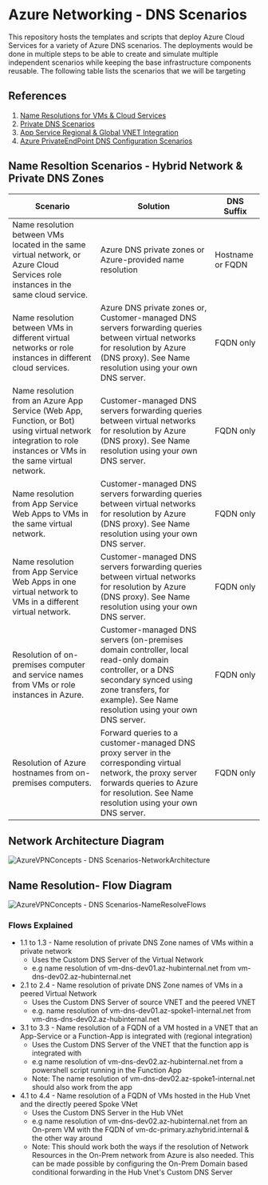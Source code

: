 # Azure Networking - DNS Scenarios
This repository hosts the templates and scripts that deploy Azure Cloud Services for a variety of Azure DNS scenarios. The deployments would be done in multiple steps to be able to create and simulate multiple independent scenarios while keeping the base infrastructure components reusable. The following table lists the scenarios that we will be targeting

## References
1. [Name Resolutions for VMs & Cloud Services](https://docs.microsoft.com/en-us/azure/virtual-network/virtual-networks-name-resolution-for-vms-and-role-instances)
2. [Private DNS Scenarios](https://docs.microsoft.com/en-us/azure/dns/private-dns-scenarios)
3. [App Service Regional & Global VNET Integration](https://docs.microsoft.com/en-us/azure/app-service/web-sites-integrate-with-vnet#how-regional-vnet-integration-works)
4. [Azure PrivateEndPoint DNS Configuration Scenarios](https://docs.microsoft.com/en-us/azure/private-link/private-endpoint-dns#dns-configuration-scenarios)


## Name Resoltion Scenarios - Hybrid Network & Private DNS Zones

| Scenario  | Solution | DNS Suffix |
| ------------- | ------------- |-------------|
| Name resolution between VMs located in the same virtual network, or Azure Cloud Services role instances in the same cloud service.  | Azure DNS private zones or Azure-provided name resolution  | Hostname or FQDN
| Name resolution between VMs in different virtual networks or role instances in different cloud services.  | Azure DNS private zones or, Customer-managed DNS servers forwarding queries between virtual networks for resolution by Azure (DNS proxy). See Name resolution using your own DNS server.  |FQDN only|
| Name resolution from an Azure App Service (Web App, Function, or Bot) using virtual network integration to role instances or VMs in the same virtual network.|Customer-managed DNS servers forwarding queries between virtual networks for resolution by Azure (DNS proxy). See Name resolution using your own DNS server.|FQDN only|
|Name resolution from App Service Web Apps to VMs in the same virtual network.|Customer-managed DNS servers forwarding queries between virtual networks for resolution by Azure (DNS proxy). See Name resolution using your own DNS server.|FQDN only|
|Name resolution from App Service Web Apps in one virtual network to VMs in a different virtual network.|Customer-managed DNS servers forwarding queries between virtual networks for resolution by Azure (DNS proxy). See Name resolution using your own DNS server.|FQDN only|
|Resolution of on-premises computer and service names from VMs or role instances in Azure.|Customer-managed DNS servers (on-premises domain controller, local read-only domain controller, or a DNS secondary synced using zone transfers, for example). See Name resolution using your own DNS server.|FQDN only|
|Resolution of Azure hostnames from on-premises computers.|Forward queries to a customer-managed DNS proxy server in the corresponding virtual network, the proxy server forwards queries to Azure for resolution. See Name resolution using your own DNS server.	|FQDN only|


## Network Architecture Diagram
![AzureVPNConcepts - DNS Scenarios-NetworkArchitecture](https://user-images.githubusercontent.com/13979783/120890838-d6ced900-c622-11eb-9db7-a4954c95c569.png)

## Name Resolution- Flow Diagram
![AzureVPNConcepts - DNS Scenarios-NameResolveFlows](https://user-images.githubusercontent.com/13979783/120890848-e6e6b880-c622-11eb-8c39-936e5796ffce.png)

### Flows Explained
- 1.1 to 1.3 - Name resolution of private DNS Zone names of VMs within a private network 
  - Uses the Custom DNS Server of the Virtual Network
  - e.g name resolution of vm-dns-dev01.az-hubinternal.net from vm-dns-dev02.az-hubinternal.net
- 2.1 to 2.4 - Name resolution of private DNS Zone names of VMs in a peered Virtual Network
  - Uses the Custom DNS Server of source VNET and the peered VNET
  - e.g. name resolution of vm-dns-dev01.az-spoke1-internal.net from vm-dns-dns-dev02.az-hubinternal.net
- 3.1 to 3.3 - Name resolution of a FQDN of a VM hosted in a VNET that an App-Service or a Function-App is integrated with (regional integration)
  - Uses the Custom DNS Server of the VNET that the function app is integrated with
  - e.g name resolution of vm-dns-dev02.az-hubinternal.net from a powershell script running in the Function App
  - Note: The name resolution of vm-dns-dev02.az-spoke1-internal.net should also work from the app
- 4.1 to 4.4 - Name resolution of a FQDN of VMs hosted in the Hub Vnet and the directly peered Spoke VNet 
  - Uses the Custom DNS Server in the Hub VNet
  - e.g name resolution of vm-dns-dev02.az-hubinternal.net from an On-prem VM with the FQDN of vm-dc-primary.azhybrid.internal & the other way around
  - Note: This should work both the ways if the resolution of Network Resources in the On-Prem network from Azure is also needed. This can be made possible by configuring the On-Prem Domain based conditional forwarding in the Hub Vnet's Custom DNS Server






